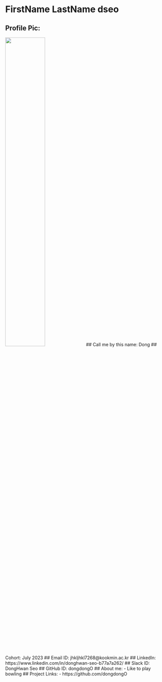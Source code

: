 # FirstName LastName dseo
## Profile Pic: 

<img src="![dseoimg](https://github.com/dongdongO/SEA-ME-Students/assets/97011426/655617b5-8944-45ca-842a-fd4f0c1b6ce8)" width="50%" height="50%"/>
## Call me by this name: Dong
## Cohort: July 2023
## Email ID: jhkljhkl7268@kookmin.ac.kr
## LinkedIn: https://www.linkedin.com/in/donghwan-seo-b77a7a262/
## Slack ID: DongHwan Seo
## GitHub ID: dongdongO
## About me: 
- Like to play bowling
## Project Links:
- https://github.com/dongdongO
